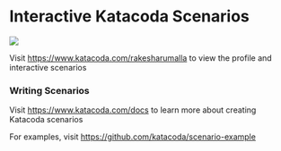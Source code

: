 # Interactive Katacoda Scenarios

[![](http://shields.katacoda.com/katacoda/rakesharumalla/count.svg)](https://www.katacoda.com/rakesharumalla "Get your profile on Katacoda.com")

Visit https://www.katacoda.com/rakesharumalla to view the profile and interactive scenarios

### Writing Scenarios
Visit https://www.katacoda.com/docs to learn more about creating Katacoda scenarios

For examples, visit https://github.com/katacoda/scenario-example

